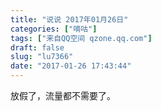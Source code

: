 ```yaml
---
title: "说说 2017年01月26日"
categories: ["嘀咕"]
tags: ["来自QQ空间 qzone.qq.com"]
draft: false
slug: "lu7366"
date: "2017-01-26 17:43:44"
---
```


放假了，流量都不需要了。
